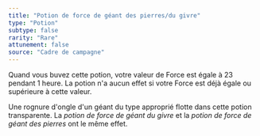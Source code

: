 ```yaml
---
title: "Potion de force de géant des pierres/du givre"
type: "Potion"
subtype: false
rarity: "Rare"
attunement: false
source: "Cadre de campagne"
---
```

Quand vous buvez cette potion, votre valeur de Force est égale à 23 pendant 1 heure. La potion n'a aucun effet si votre Force est déjà égale ou supérieure à cette valeur.

Une rognure d'ongle d'un géant du type approprié flotte dans cette potion transparente. La _potion de force de géant du givre_ et la _potion de force de géant des pierres_ ont le même effet.
